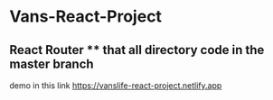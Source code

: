 # Vans-React-Project
React Router 
** that all directory code in the master branch
-------------
demo in this link
https://vanslife-react-project.netlify.app
